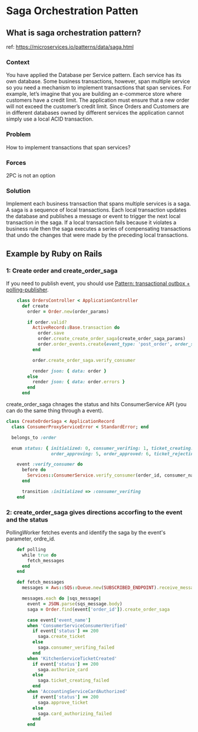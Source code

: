 # Saga Orchestration Patten

## What is saga orchestration pattern?
ref: https://microservices.io/patterns/data/saga.html

### Context
You have applied the Database per Service pattern. Each service has its own database. Some business transactions, however, span multiple service so you need a mechanism to implement transactions that span services. For example, let’s imagine that you are building an e-commerce store where customers have a credit limit. The application must ensure that a new order will not exceed the customer’s credit limit. Since Orders and Customers are in different databases owned by different services the application cannot simply use a local ACID transaction.

### Problem
How to implement transactions that span services?

### Forces
2PC is not an option

### Solution
Implement each business transaction that spans multiple services is a saga. A saga is a sequence of local transactions. Each local transaction updates the database and publishes a message or event to trigger the next local transaction in the saga. If a local transaction fails because it violates a business rule then the saga executes a series of compensating transactions that undo the changes that were made by the preceding local transactions.


## Example by Ruby on Rails
### 1: Create order and create_order_saga
If you need to publish event, you should use [Pattern: transactional outbox + polling-publisher](https://github.com/yoshino/transactional-outbox_polling-publisher-pattern).


```rb
    class OrdersController < ApplicationController
      def create
        order = Order.new(order_params)

        if order.valid?
          ActiveRecord::Base.transaction do
            order.save
            order.create_create_order_saga(create_order_saga_params)
            order.order_events.create(event_type: 'post_order', order_status: order.status)
          end

          order.create_order_saga.verify_consumer

          render json: { data: order }
        else
          render json: { data: order.errors }
        end
      end
```

create_order_saga chnages the status and hits ConsumerService API (you can do the same thing through a event).

```rb
class CreateOrderSaga < ApplicationRecord
  class ConsumerProxyServiceError < StandardError; end

  belongs_to :order

  enum status: { initialized: 0, consumer_verifing: 1, ticket_creating: 2, card_authorizing: 3, ticket_approving: 4,
                 order_approving: 5, order_approved: 6, ticket_rejecting: 7, order_rejecting: 8, order_rejected: 9 } do

    event :verify_consumer do
      before do
        Services::ConsumerService.verify_consumer(order_id, consumer_name)
      end

      transition :initialized => :consumer_verifing
    end
```

### 2: create_order_saga gives directions accorfing to the event and the status
PollingWorker fetches events and identify the saga by the event's parameter, ordre_id.

```rb
    def polling
      while true do
        fetch_messages
      end
    end

    def fetch_messages
      messages = Aws::SQS::Queue.new(SUBSCRIBED_ENDPOINT).receive_messages(MESSAGE_PARAMS)

      messages.each do |sqs_message|
        event = JSON.parse(sqs_message.body)
        saga = Order.find(event['order_id']).create_order_saga

        case event['event_name']
        when 'ConsumerServiceConsumerVerified'
          if event['status'] == 200
            saga.create_ticket
          else
            saga.consumer_verifing_failed
          end
        when 'KitchenServiceTicketCreated'
          if event['status'] == 200
            saga.authorize_card
          else
            saga.ticket_creating_failed
          end
        when 'AccountingServiceCardAuthorized'
          if event['status'] == 200
            saga.approve_ticket
          else
            saga.card_authorizing_failed
          end
        end
```
